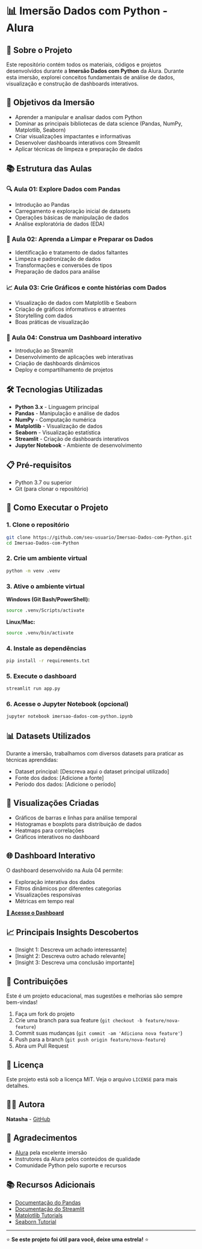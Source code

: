 # 📊 Imersão Dados com Python - Alura

## 📝 Sobre o Projeto

Este repositório contém todos os materiais, códigos e projetos desenvolvidos durante a **Imersão Dados com Python** da Alura. Durante esta imersão, explorei conceitos fundamentais de análise de dados, visualização e construção de dashboards interativos.

## 🎯 Objetivos da Imersão

- Aprender a manipular e analisar dados com Python
- Dominar as principais bibliotecas de data science (Pandas, NumPy, Matplotlib, Seaborn)
- Criar visualizações impactantes e informativas
- Desenvolver dashboards interativos com Streamlit
- Aplicar técnicas de limpeza e preparação de dados

## 📚 Estrutura das Aulas

### 🔍 Aula 01: Explore Dados com Pandas
- Introdução ao Pandas
- Carregamento e exploração inicial de datasets
- Operações básicas de manipulação de dados
- Análise exploratória de dados (EDA)

### 🧹 Aula 02: Aprenda a Limpar e Preparar os Dados
- Identificação e tratamento de dados faltantes
- Limpeza e padronização de dados
- Transformações e conversões de tipos
- Preparação de dados para análise

### 📈 Aula 03: Crie Gráficos e conte histórias com Dados
- Visualização de dados com Matplotlib e Seaborn
- Criação de gráficos informativos e atraentes
- Storytelling com dados
- Boas práticas de visualização

### 🚀 Aula 04: Construa um Dashboard interativo
- Introdução ao Streamlit
- Desenvolvimento de aplicações web interativas
- Criação de dashboards dinâmicos
- Deploy e compartilhamento de projetos

## 🛠️ Tecnologias Utilizadas

- **Python 3.x** - Linguagem principal
- **Pandas** - Manipulação e análise de dados
- **NumPy** - Computação numérica
- **Matplotlib** - Visualização de dados
- **Seaborn** - Visualização estatística
- **Streamlit** - Criação de dashboards interativos
- **Jupyter Notebook** - Ambiente de desenvolvimento

## 📋 Pré-requisitos

- Python 3.7 ou superior
- Git (para clonar o repositório)

## 🚀 Como Executar o Projeto

### 1. Clone o repositório
```bash
git clone https://github.com/seu-usuario/Imersao-Dados-com-Python.git
cd Imersao-Dados-com-Python
```

### 2. Crie um ambiente virtual
```bash
python -m venv .venv
```

### 3. Ative o ambiente virtual

**Windows (Git Bash/PowerShell):**
```bash
source .venv/Scripts/activate
```

**Linux/Mac:**
```bash
source .venv/bin/activate
```

### 4. Instale as dependências
```bash
pip install -r requirements.txt
```

### 5. Execute o dashboard
```bash
streamlit run app.py
```

### 6. Acesse o Jupyter Notebook (opcional)
```bash
jupyter notebook imersao-dados-com-python.ipynb
```

## 📊 Datasets Utilizados

Durante a imersão, trabalhamos com diversos datasets para praticar as técnicas aprendidas:

- Dataset principal: [Descreva aqui o dataset principal utilizado]
- Fonte dos dados: [Adicione a fonte]
- Período dos dados: [Adicione o período]

## 🎨 Visualizações Criadas

- Gráficos de barras e linhas para análise temporal
- Histogramas e boxplots para distribuição de dados
- Heatmaps para correlações
- Gráficos interativos no dashboard

## 🌐 Dashboard Interativo

O dashboard desenvolvido na Aula 04 permite:

- Exploração interativa dos dados
- Filtros dinâmicos por diferentes categorias
- Visualizações responsivas
- Métricas em tempo real

**[🔗 Acesse o Dashboard](https://imersao-dados-com-python-alura2025.streamlit.app/)**

## 📈 Principais Insights Descobertos

- [Insight 1: Descreva um achado interessante]
- [Insight 2: Descreva outro achado relevante]
- [Insight 3: Descreva uma conclusão importante]

## 🤝 Contribuições

Este é um projeto educacional, mas sugestões e melhorias são sempre bem-vindas!

1. Faça um fork do projeto
2. Crie uma branch para sua feature (`git checkout -b feature/nova-feature`)
3. Commit suas mudanças (`git commit -am 'Adiciona nova feature'`)
4. Push para a branch (`git push origin feature/nova-feature`)
5. Abra um Pull Request

## 📝 Licença

Este projeto está sob a licença MIT. Veja o arquivo `LICENSE` para mais detalhes.

## 👩‍💻 Autora

**Natasha** - [GitHub](https://github.com/NatashaB-randao)

## 🙏 Agradecimentos

- [Alura](https://www.alura.com.br/) pela excelente imersão
- Instrutores da Alura pelos conteúdos de qualidade
- Comunidade Python pelo suporte e recursos

## 📚 Recursos Adicionais

- [Documentação do Pandas](https://pandas.pydata.org/docs/)
- [Documentação do Streamlit](https://docs.streamlit.io/)
- [Matplotlib Tutorials](https://matplotlib.org/stable/tutorials/index.html)
- [Seaborn Tutorial](https://seaborn.pydata.org/tutorial.html)

---

⭐ **Se este projeto foi útil para você, deixe uma estrela!** ⭐